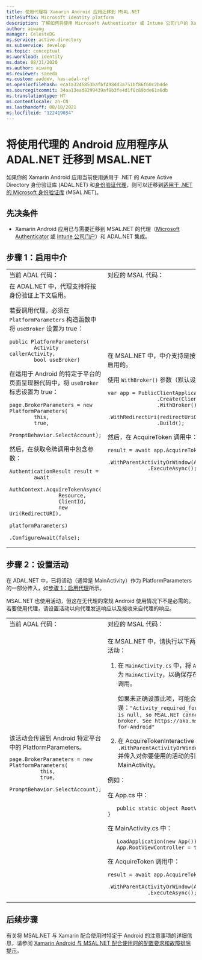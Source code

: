 ```yaml
---
title: 使用代理将 Xamarin Android 应用迁移到 MSAL.NET
titleSuffix: Microsoft identity platform
description: 了解如何将使用 Microsoft Authenticator 或 Intune 公司门户的 Xamarin Android 应用从 ADAL.NET 迁移到 MSAL.NET。
author: aiwang
manager: CelesteDG
ms.service: active-directory
ms.subservice: develop
ms.topic: conceptual
ms.workload: identity
ms.date: 08/31/2020
ms.author: aiwang
ms.reviewer: saeeda
ms.custom: aaddev, has-adal-ref
ms.openlocfilehash: eca1a3246853bafbf498dd3a751bf86f60c2bdde
ms.sourcegitcommit: 34aa13ead8299439af8b3fe4d1f0c89bde61a6db
ms.translationtype: HT
ms.contentlocale: zh-CN
ms.lasthandoff: 08/18/2021
ms.locfileid: "122419034"
---
```

# <a name="migrate-android-applications-that-use-a-broker-from-adalnet-to-msalnet"></a>将使用代理的 Android 应用程序从 ADAL.NET 迁移到 MSAL.NET

如果你的 Xamarin Android 应用当前使用适用于 .NET 的 Azure Active Directory 身份验证库 (ADAL.NET) 和[身份验证代理](msal-android-single-sign-on.md)，则可以迁移到[适用于 .NET 的 Microsoft 身份验证库](msal-overview.md) (MSAL.NET)。

## <a name="prerequisites"></a>先决条件

* Xamarin Android 应用已与需要迁移到 MSAL.NET 的代理（[Microsoft Authenticator](https://play.google.com/store/apps/details?id=com.azure.authenticator) 或 [Intune 公司门户](https://play.google.com/store/apps/details?id=com.microsoft.windowsintune.companyportal)）和 ADAL.NET 集成。

## <a name="step-1-enable-the-broker"></a>步骤 1：启用中介

<table>
<tr><td>当前 ADAL 代码：</td><td>对应的 MSAL 代码：</td></tr>
<tr><td>
在 ADAL.NET 中，代理支持将按身份验证上下文启用。

若要调用代理，必须在 `PlatformParameters` 构造函数中将 `useBroker` 设置为 true：

```CSharp
public PlatformParameters(
        Activity callerActivity,
        bool useBroker)
```

在适用于 Android 的特定于平台的页面呈现器代码中，将 `useBroker` 标志设置为 true：

```CSharp
page.BrokerParameters = new PlatformParameters(
        this,
        true,
        PromptBehavior.SelectAccount);
```

然后，在获取令牌调用中包含参数：

```CSharp
AuthenticationResult result =
        await
            AuthContext.AcquireTokenAsync(
                Resource,
                ClientId,
                new Uri(RedirectURI),
                platformParameters)
                .ConfigureAwait(false);
```

</td><td>
在 MSAL.NET 中，中介支持是按 PublicClientApplication 启用的。

使用 `WithBroker()` 参数（默认设置为 true）以调用代理：

```CSharp
var app = PublicClientApplicationBuilder
                .Create(ClientId)
                .WithBroker()
                .WithRedirectUri(redirectUriOnAndroid)
                .Build();
```

然后，在 AcquireToken 调用中：

```CSharp
result = await app.AcquireTokenInteractive(scopes)
             .WithParentActivityOrWindow(App.RootViewController)
             .ExecuteAsync();
```
</table>

## <a name="step-2-set-an-activity"></a>步骤 2：设置活动

在 ADAL.NET 中，已将活动（通常是 MainActivity）作为 PlatformParameters 的一部分传入，如[步骤 1：启用代理](#step-1-enable-the-broker)所示。

MSAL.NET 也使用活动，但这在无代理的常规 Android 使用情况下不是必需的。 若要使用代理，请设置活动以向代理发送响应以及接收来自代理的响应。

<table>
<tr><td>当前 ADAL 代码：</td><td>对应的 MSAL 代码：</td></tr>
<tr><td>
该活动会传递到 Android 特定平台中的 PlatformParameters。

```CSharp
page.BrokerParameters = new PlatformParameters(
          this,
          true,
          PromptBehavior.SelectAccount);
```
</td><td>

在 MSAL.NET 中，请执行以下两项操作，针对 Android 设置该活动：

1. 在 `MainActivity.cs` 中，将 `App.RootViewController` 设置为 `MainActivity`，以确保存在一个活动，其中包含对代理的调用。

    如果未正确设置此项，可能会收到以下错误：`"Activity_required_for_android_broker":"Activity is null, so MSAL.NET cannot invoke the Android broker. See https://aka.ms/Brokered-Authentication-for-Android"`

1. 在 AcquireTokenInteractive 调用中，使用 `.WithParentActivityOrWindow(App.RootViewController)` 并传入对你要使用的活动的引用。 此示例将使用 MainActivity。

例如：

在 App.cs 中：

```CSharp
   public static object RootViewController { get; set; }
```

在 MainActivity.cs 中：

```CSharp
   LoadApplication(new App());
   App.RootViewController = this;
```

在 AcquireToken 调用中：

```CSharp
result = await app.AcquireTokenInteractive(scopes)
             .WithParentActivityOrWindow(App.RootViewController)
             .ExecuteAsync();
```
</table>

## <a name="next-steps"></a>后续步骤

有关将 MSAL.NET 与 Xamarin 配合使用时特定于 Android 的注意事项的详细信息，请参阅 [Xamarin Android 与 MSAL.NET 配合使用时的配置要求和故障排除提示](msal-net-xamarin-android-considerations.md)。